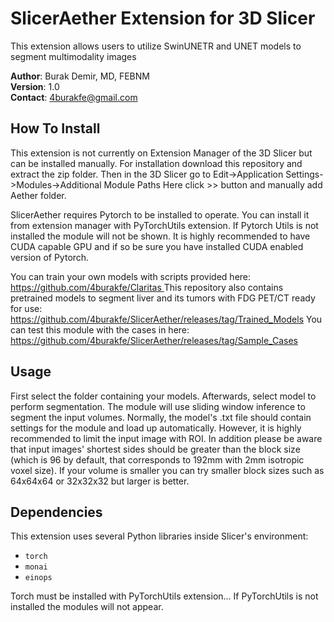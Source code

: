 # SlicerAether Extension for 3D Slicer
This extension allows users to utilize SwinUNETR and UNET models to segment multimodality images

**Author**: Burak Demir, MD, FEBNM  
**Version**: 1.0  
**Contact**: 4burakfe@gmail.com

## How To Install

This extension is not currently on Extension Manager of the 3D Slicer but can be installed manually.
For installation download this repository and extract the zip folder. 
Then in the 3D Slicer go to Edit->Application Settings->Modules->Additional Module Paths
Here click >> button and manually add Aether folder.

SlicerAether requires Pytorch to be installed to operate. 
You can install it from extension manager with PyTorchUtils extension.
If Pytorch Utils is not installed the module will not be shown.
It is highly recommended to have CUDA capable GPU and if so be sure you have installed CUDA enabled version of Pytorch.

You can train your own models with scripts provided here: [https://github.com/4burakfe/Claritas ](https://github.com/4burakfe/Claritas/tree/main/Segmentation%20Edition)
This repository also contains pretrained models to segment liver and its tumors with FDG PET/CT ready for use: https://github.com/4burakfe/SlicerAether/releases/tag/Trained_Models
You can test this module with the cases in here: https://github.com/4burakfe/SlicerAether/releases/tag/Sample_Cases

## Usage

First select the folder containing your models. Afterwards, select model to perform segmentation. The module will use sliding window inference to segment the input volumes. Normally, the model's .txt file should contain settings for the module and load up automatically. However, it is highly recommended to limit the input image with ROI. In addition please be aware that input images' shortest sides should be greater than the block size (which is 96 by default, that corresponds to 192mm with 2mm isotropic voxel size). If your volume is smaller you can try smaller block sizes such as 64x64x64 or 32x32x32 but larger is better.

## Dependencies

This extension uses several Python libraries inside Slicer's environment:
- `torch`
- `monai`
- `einops`

Torch must be installed with PyTorchUtils extension...
If PyTorchUtils is not installed the modules will not appear.
